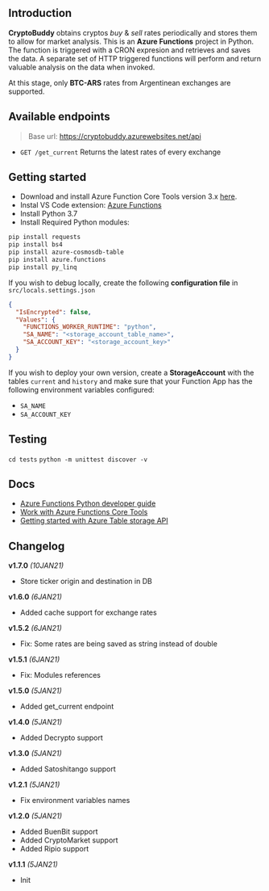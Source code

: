 ## Introduction

**CryptoBuddy** obtains cryptos *buy* & *sell* rates periodically and stores them to allow for market analysis. This is an **Azure Functions** project in Python. The function is triggered with a CRON expresion and retrieves and saves the data. A separate set of HTTP triggered functions will perform and return valuable analysis on the data when invoked.

At this stage, only **BTC-ARS** rates from Argentinean exchanges are supported.

## Available endpoints

> Base url: https://cryptobuddy.azurewebsites.net/api

- `GET /get_current` Returns the latest rates of every exchange

## Getting started

- Download and install Azure Function Core Tools version 3.x [here](https://docs.microsoft.com/en-us/azure/azure-functions/functions-run-local?tabs=windows%2Ccsharp%2Cbash#install-the-azure-functions-core-tools).
- Instal VS Code extension: [Azure Functions](https://marketplace.visualstudio.com/items?itemName=ms-azuretools.vscode-azurefunctions)
- Install Python 3.7
- Install Required Python modules:

```bash
pip install requests
pip install bs4
pip install azure-cosmosdb-table
pip install azure.functions
pip install py_linq
```

If you wish to debug locally, create the following **configuration file** in `src/locals.settings.json`

```json
{
  "IsEncrypted": false,
  "Values": {
    "FUNCTIONS_WORKER_RUNTIME": "python",
    "SA_NAME": "<storage_account_table_name>",
    "SA_ACCOUNT_KEY": "<storage_account_key>"
  }
}
```

If you wish to deploy your own version, create a **StorageAccount** with the tables `current` and `history` and make sure that your Function App has the following environment variables configured:
- `SA_NAME`
- `SA_ACCOUNT_KEY`

## Testing

`cd tests`
`python -m unittest discover -v`

## Docs

- [Azure Functions Python developer guide](https://docs.microsoft.com/en-us/azure/azure-functions/functions-reference-python)
- [Work with Azure Functions Core Tools](https://docs.microsoft.com/en-us/azure/azure-functions/functions-run-local?tabs=windows%2Cpython%2Cbash)
- [Getting started with Azure Table storage API](https://docs.microsoft.com/en-us/azure/cosmos-db/table-storage-how-to-use-python)

## Changelog

**v1.7.0** *(10JAN21)*

- Store ticker origin and destination in DB

**v1.6.0** *(6JAN21)*

- Added cache support for exchange rates

**v1.5.2** *(6JAN21)*

- Fix: Some rates are being saved as string instead of double

**v1.5.1** *(6JAN21)*

- Fix: Modules references

**v1.5.0** *(5JAN21)*

- Added get_current endpoint

**v1.4.0** *(5JAN21)*

- Added Decrypto support

**v1.3.0** *(5JAN21)*

- Added Satoshitango support

**v1.2.1** *(5JAN21)*

- Fix environment variables names

**v1.2.0** *(5JAN21)*

- Added BuenBit support
- Added CryptoMarket support
- Added Ripio support

**v1.1.1** *(5JAN21)*

 - Init